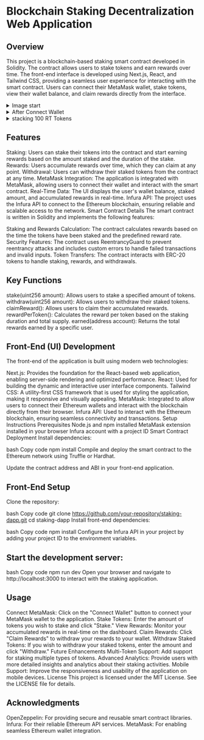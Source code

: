 
# Blockchain Staking Decentralization Web Application

## Overview

This project is a blockchain-based staking smart contract developed in Solidity. The contract allows users to stake tokens and earn rewards over time. The front-end interface is developed using Next.js, React, and Tailwind CSS, providing a seamless user experience for interacting with the smart contract. Users can connect their MetaMask wallet, stake tokens, view their wallet balance, and claim rewards directly from the interface.

<details><summary>Image start</summary>
   <img src="https://github.com/user-attachments/assets/ed40086a-f74b-4cdb-a0f9-be6d887487ba" width=35% height=35%>
</details>
<details><summary>After Connect Wallet </summary>
   <img src="https://github.com/user-attachments/assets/c3a37754-d981-4677-8f2b-154e1a7f82e2" width=35% height=35%>
</details>
<details><summary>stacking 100 RT Tokens</summary>
   <img src="https://github.com/user-attachments/assets/47f1d115-f004-46e4-949c-53c88146c878" width=35% height=35%>
</details>


## Features

Staking: Users can stake their tokens into the contract and start earning rewards based on the amount staked and the duration of the stake.
Rewards: Users accumulate rewards over time, which they can claim at any point.
Withdrawal: Users can withdraw their staked tokens from the contract at any time.
MetaMask Integration: The application is integrated with MetaMask, allowing users to connect their wallet and interact with the smart contract.
Real-Time Data: The UI displays the user's wallet balance, staked amount, and accumulated rewards in real-time.
Infura API: The project uses the Infura API to connect to the Ethereum blockchain, ensuring reliable and scalable access to the network.
Smart Contract Details
The smart contract is written in Solidity and implements the following features:

Staking and Rewards Calculation: The contract calculates rewards based on the time the tokens have been staked and the predefined reward rate.
Security Features: The contract uses ReentrancyGuard to prevent reentrancy attacks and includes custom errors to handle failed transactions and invalid inputs.
Token Transfers: The contract interacts with ERC-20 tokens to handle staking, rewards, and withdrawals.
## Key Functions
stake(uint256 amount): Allows users to stake a specified amount of tokens.
withdraw(uint256 amount): Allows users to withdraw their staked tokens.
claimReward(): Allows users to claim their accumulated rewards.
rewardPerToken(): Calculates the reward per token based on the staking duration and total supply.
earned(address account): Returns the total rewards earned by a specific user.

## Front-End (UI) Development
The front-end of the application is built using modern web technologies:

Next.js: Provides the foundation for the React-based web application, enabling server-side rendering and optimized performance.
React: Used for building the dynamic and interactive user interface components.
Tailwind CSS: A utility-first CSS framework that is used for styling the application, making it responsive and visually appealing.
MetaMask: Integrated to allow users to connect their Ethereum wallets and interact with the blockchain directly from their browser.
Infura API: Used to interact with the Ethereum blockchain, ensuring seamless connectivity and transactions.
Setup Instructions
Prerequisites
Node.js and npm installed
MetaMask extension installed in your browser
Infura account with a project ID
Smart Contract Deployment
Install dependencies:

bash
Copy code
npm install
Compile and deploy the smart contract to the Ethereum network using Truffle or Hardhat.

Update the contract address and ABI in your front-end application.

## Front-End Setup
Clone the repository:

bash
Copy code
git clone https://github.com/your-repository/staking-dapp.git
cd staking-dapp
Install front-end dependencies:

bash
Copy code
npm install
Configure the Infura API in your project by adding your project ID to the environment variables.

## Start the development server:

bash
Copy code
npm run dev
Open your browser and navigate to http://localhost:3000 to interact with the staking application.

## Usage
Connect MetaMask: Click on the "Connect Wallet" button to connect your MetaMask wallet to the application.
Stake Tokens: Enter the amount of tokens you wish to stake and click "Stake."
View Rewards: Monitor your accumulated rewards in real-time on the dashboard.
Claim Rewards: Click "Claim Rewards" to withdraw your rewards to your wallet.
Withdraw Staked Tokens: If you wish to withdraw your staked tokens, enter the amount and click "Withdraw."
Future Enhancements
Multi-Token Support: Add support for staking multiple types of tokens.
Advanced Analytics: Provide users with more detailed insights and analytics about their staking activities.
Mobile Support: Improve the responsiveness and usability of the application on mobile devices.
License
This project is licensed under the MIT License. See the LICENSE file for details.

## Acknowledgments
OpenZeppelin: For providing secure and reusable smart contract libraries.
Infura: For their reliable Ethereum API services.
MetaMask: For enabling seamless Ethereum wallet integration.
